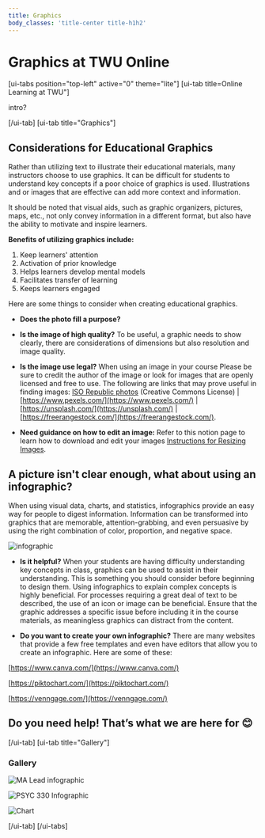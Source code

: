```yaml
---
title: Graphics
body_classes: 'title-center title-h1h2'
---
```


# Graphics at TWU Online

[ui-tabs position="top-left" active="0" theme="lite"]
[ui-tab title=Online Learning at TWU"]

intro?

[/ui-tab]
[ui-tab title="Graphics"]


## Considerations for Educational Graphics

Rather than utilizing text to illustrate their educational materials, many instructors choose to use graphics. It can be difficult for students to understand key concepts if a poor choice of graphics is used. Illustrations and or images that are effective can add more context and information.

It should be noted that visual aids, such as graphic organizers, pictures, maps, etc., not only convey information in a different format, but also have the ability to motivate and inspire learners.

**Benefits of utilizing graphics include:**

1. Keep learners' attention
2. Activation of prior knowledge
3. Helps learners develop mental models
4. Facilitates transfer of learning
5. Keeps learners engaged

Here are some things to consider when creating educational graphics.

- **Does the photo fill a purpose?**
- **Is the image of high quality?** To be useful, a graphic needs to show clearly, there are considerations of dimensions but also resolution and image quality.
- **Is the image use legal?**  When using an image in your course  Please be sure to credit the author of the image or look for images that are openly licensed and free to use.  The following are links that may prove useful in finding images:
	[ISO Republic photos](http://isorepublic.com/) (Creative Commons License) | [https://www.pexels.com/](https://www.pexels.com/) | [https://unsplash.com/](https://unsplash.com/) | [https://freerangestock.com/](https://freerangestock.com/).

- **Need guidance on how to edit an image:** Refer to this notion page to learn how to download and edit your images [Instructions for Resizing Images](https://www.notion.so/Instructions-for-Resizing-Images-3077fae9f3374d49bfe39a1d7b79ceed).


## A picture isn't clear enough, what about using an infographic?
When using visual data, charts, and statistics, infographics provide an easy way for people to digest information. Information can be transformed into graphics that are memorable, attention-grabbing, and even persuasive by using the right combination of color, proportion, and negative space.

![infographic](infographic.png "infographic")

- **Is it helpful?** When your students are having difficulty understanding key concepts in class, graphics can be used to assist in their understanding. This is something you should consider before beginning to design them. Using infographics to explain complex concepts is highly beneficial. For processes requiring a great deal of text to be described, the use of an icon or image can be beneficial. Ensure that the graphic addresses a specific issue before including it in the course materials, as meaningless graphics can distract from the content.

- **Do you want to create your own infographic?** There are many websites that provide a few free templates and even have editors that allow you to create an infographic. Here are some of these:

[https://www.canva.com/](https://www.canva.com/)

[https://piktochart.com/](https://piktochart.com/)

[https://venngage.com/](https://venngage.com/)


## Do you need help! That’s what we are here for 😊


[/ui-tab]
[ui-tab title="Gallery"]
### Gallery

![MA Lead infographic](MALead_course_Infographic.png "Ma Lead infographic")

![PSYC 330 Infographic](PSYC_330_Infographic.jpg "PSYC 330 Infographic")

![Chart](PSYC_340_Chart.png "chart")

[/ui-tab]
[/ui-tabs]
